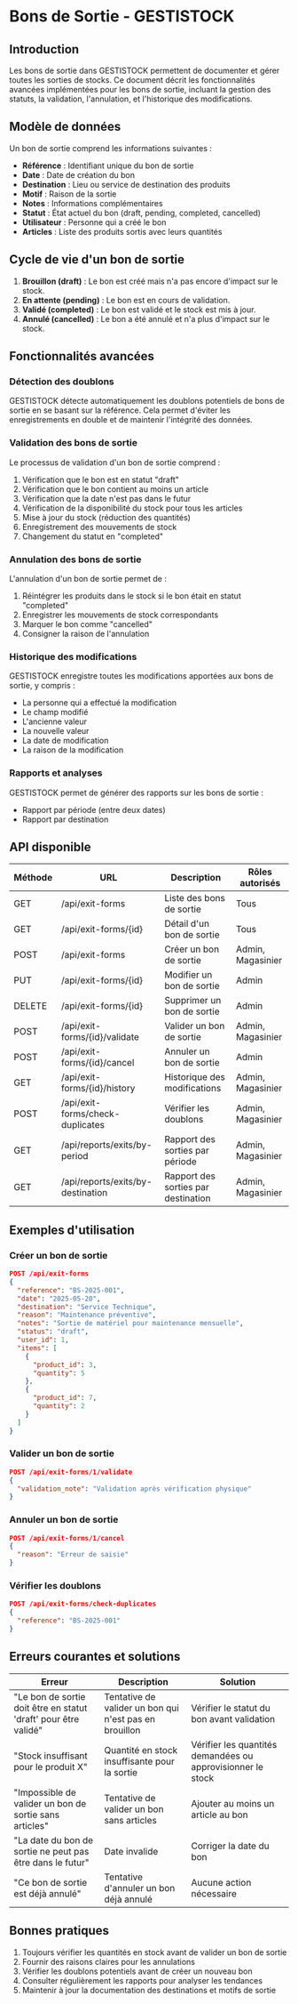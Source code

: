 # Bons de Sortie - GESTISTOCK

## Introduction

Les bons de sortie dans GESTISTOCK permettent de documenter et gérer toutes les sorties de stocks. Ce document décrit les fonctionnalités avancées implémentées pour les bons de sortie, incluant la gestion des statuts, la validation, l'annulation, et l'historique des modifications.

## Modèle de données

Un bon de sortie comprend les informations suivantes :

- **Référence** : Identifiant unique du bon de sortie
- **Date** : Date de création du bon
- **Destination** : Lieu ou service de destination des produits
- **Motif** : Raison de la sortie
- **Notes** : Informations complémentaires
- **Statut** : État actuel du bon (draft, pending, completed, cancelled)
- **Utilisateur** : Personne qui a créé le bon
- **Articles** : Liste des produits sortis avec leurs quantités

## Cycle de vie d'un bon de sortie

1. **Brouillon (draft)** : Le bon est créé mais n'a pas encore d'impact sur le stock.
2. **En attente (pending)** : Le bon est en cours de validation.
3. **Validé (completed)** : Le bon est validé et le stock est mis à jour.
4. **Annulé (cancelled)** : Le bon a été annulé et n'a plus d'impact sur le stock.

## Fonctionnalités avancées

### Détection des doublons

GESTISTOCK détecte automatiquement les doublons potentiels de bons de sortie en se basant sur la référence. Cela permet d'éviter les enregistrements en double et de maintenir l'intégrité des données.

### Validation des bons de sortie

Le processus de validation d'un bon de sortie comprend :
1. Vérification que le bon est en statut "draft"
2. Vérification que le bon contient au moins un article
3. Vérification que la date n'est pas dans le futur
4. Vérification de la disponibilité du stock pour tous les articles
5. Mise à jour du stock (réduction des quantités)
6. Enregistrement des mouvements de stock
7. Changement du statut en "completed"

### Annulation des bons de sortie

L'annulation d'un bon de sortie permet de :
1. Réintégrer les produits dans le stock si le bon était en statut "completed"
2. Enregistrer les mouvements de stock correspondants
3. Marquer le bon comme "cancelled"
4. Consigner la raison de l'annulation

### Historique des modifications

GESTISTOCK enregistre toutes les modifications apportées aux bons de sortie, y compris :
- La personne qui a effectué la modification
- Le champ modifié
- L'ancienne valeur
- La nouvelle valeur
- La date de modification
- La raison de la modification

### Rapports et analyses

GESTISTOCK permet de générer des rapports sur les bons de sortie :
- Rapport par période (entre deux dates)
- Rapport par destination

## API disponible

| Méthode | URL                                  | Description                                   | Rôles autorisés      |
|---------|--------------------------------------|-----------------------------------------------|--------------------- |
| GET     | /api/exit-forms                      | Liste des bons de sortie                      | Tous                 |
| GET     | /api/exit-forms/{id}                 | Détail d'un bon de sortie                     | Tous                 |
| POST    | /api/exit-forms                      | Créer un bon de sortie                        | Admin, Magasinier    |
| PUT     | /api/exit-forms/{id}                 | Modifier un bon de sortie                     | Admin                |
| DELETE  | /api/exit-forms/{id}                 | Supprimer un bon de sortie                    | Admin                |
| POST    | /api/exit-forms/{id}/validate        | Valider un bon de sortie                      | Admin, Magasinier    |
| POST    | /api/exit-forms/{id}/cancel          | Annuler un bon de sortie                      | Admin                |
| GET     | /api/exit-forms/{id}/history         | Historique des modifications                  | Admin, Magasinier    |
| POST    | /api/exit-forms/check-duplicates     | Vérifier les doublons                         | Admin, Magasinier    |
| GET     | /api/reports/exits/by-period         | Rapport des sorties par période               | Admin, Magasinier    |
| GET     | /api/reports/exits/by-destination    | Rapport des sorties par destination           | Admin, Magasinier    |

## Exemples d'utilisation

### Créer un bon de sortie

```json
POST /api/exit-forms
{
  "reference": "BS-2025-001",
  "date": "2025-05-20",
  "destination": "Service Technique",
  "reason": "Maintenance préventive",
  "notes": "Sortie de matériel pour maintenance mensuelle",
  "status": "draft",
  "user_id": 1,
  "items": [
    {
      "product_id": 3,
      "quantity": 5
    },
    {
      "product_id": 7,
      "quantity": 2
    }
  ]
}
```

### Valider un bon de sortie

```json
POST /api/exit-forms/1/validate
{
  "validation_note": "Validation après vérification physique"
}
```

### Annuler un bon de sortie

```json
POST /api/exit-forms/1/cancel
{
  "reason": "Erreur de saisie"
}
```

### Vérifier les doublons

```json
POST /api/exit-forms/check-duplicates
{
  "reference": "BS-2025-001"
}
```

## Erreurs courantes et solutions

| Erreur | Description | Solution |
|--------|-------------|----------|
| "Le bon de sortie doit être en statut 'draft' pour être validé" | Tentative de valider un bon qui n'est pas en brouillon | Vérifier le statut du bon avant validation |
| "Stock insuffisant pour le produit X" | Quantité en stock insuffisante pour la sortie | Vérifier les quantités demandées ou approvisionner le stock |
| "Impossible de valider un bon de sortie sans articles" | Tentative de valider un bon sans articles | Ajouter au moins un article au bon |
| "La date du bon de sortie ne peut pas être dans le futur" | Date invalide | Corriger la date du bon |
| "Ce bon de sortie est déjà annulé" | Tentative d'annuler un bon déjà annulé | Aucune action nécessaire |

## Bonnes pratiques

1. Toujours vérifier les quantités en stock avant de valider un bon de sortie
2. Fournir des raisons claires pour les annulations
3. Vérifier les doublons potentiels avant de créer un nouveau bon
4. Consulter régulièrement les rapports pour analyser les tendances
5. Maintenir à jour la documentation des destinations et motifs de sortie
